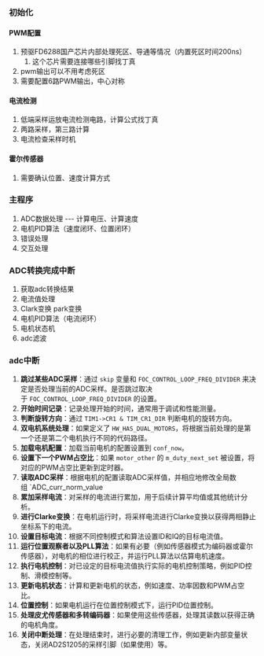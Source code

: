 ### 初始化
#### PWM配置
1. 预驱FD6288国产芯片内部处理死区、导通等情况（内置死区时间200ns）
	1. 这个芯片需要连接哪些引脚找丁真
2. pwm输出可以不用考虑死区
3. 需要配置6路PWM输出，中心对称
#### 电流检测
1. 低端采样运放电流检测电路，计算公式找丁真
2. 两路采样，第三路计算
3. 电流检查采样时机

#### 霍尔传感器
1. 需要确认位置、速度计算方式

### 主程序
1. ADC数据处理 --- 计算电压、计算速度
2. 电机PID算法（速度闭环、位置闭环）
3. 错误处理
4. 交互处理

### ADC转换完成中断
1. 获取adc转换结果
2. 电流值处理
3. Clark变换 park变换
4. 电机PID算法（电流闭环）
5. 电机状态机
6. adc滤波
### adc中断
1. **跳过某些ADC采样**：通过 `skip` 变量和 `FOC_CONTROL_LOOP_FREQ_DIVIDER` 来决定是否处理当前的ADC采样。是否跳过取决于 `FOC_CONTROL_LOOP_FREQ_DIVIDER` 的设置。
2. **开始时间记录**：记录处理开始的时间，通常用于调试和性能测量。
3. **判断旋转方向**：通过 `TIM1->CR1 & TIM_CR1_DIR` 判断电机的旋转方向。
4. **双电机系统处理**：如果定义了 `HW_HAS_DUAL_MOTORS`，将根据当前处理的是第一个还是第二个电机执行不同的代码路径。
5. **加载电机配置**：加载当前电机的配置设置到 `conf_now`。
6. **设置下一个PWM占空比**：如果 `motor_other` 的 `m_duty_next_set` 被设置，将对应的PWM占空比更新到定时器。
7. **读取ADC采样**：根据电机的配置读取ADC采样值，并相应地修改全局数组 `ADC_curr_norm_value
8. **累加采样电流**：对采样的电流进行累加，用于后续计算平均值或其他统计分析。
9. **进行Clarke变换**：在电机运行时，将采样电流进行Clarke变换以获得两相静止坐标系下的电流。
10. **设置目标电流**：根据不同控制模式和算法设置ID和IQ的目标电流值。
11. **运行位置观察者以及PLL算法**：如果有必要（例如传感器模式为编码器或霍尔传感器），对电机的相位进行校正，并运行PLL算法以估算电机速度。
12. **执行电机控制**：对已设定的目标电流值执行实际的电机控制策略，例如PID控制、滑模控制等。
13. **更新电机状态**：计算和更新电机的状态，例如速度、功率因数和PWM占空比。
14. **位置控制**：如果电机运行在位置控制模式下，运行PID位置控制。
15. **处理皮尤传感器和多转编码器**：如果使用这些传感器，处理其读数以获得正确的电机角度。
16. **关闭中断处理**：在处理结束时，进行必要的清理工作，例如更新内部变量状态，关闭AD2S1205的采样引脚（如果使用）等。

